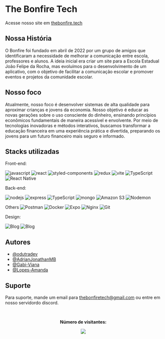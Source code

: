 # The Bonfire Tech

Acesse nosso site em [thebonfire.tech](https://thebonfire.tech)
## Nossa História
O Bonfire foi fundado em abril de 2022 por um grupo de amigos que identificaram a necessidade de melhorar a comunicação entre escola, professores e alunos. A ideia inicial era criar um site para a Escola Estadual João Felipe da Rocha, mas evoluímos para o desenvolvimento de um aplicativo, com o objetivo de facilitar a comunicação escolar e promover eventos e projetos da comunidade escolar.

## Nosso foco
Atualmente, nosso foco é desenvolver sistemas de alta qualidade para aproximar crianças e jovens da economia. Nosso objetivo é educar as novas gerações sobre o uso consciente do dinheiro, ensinando princípios econômicos fundamentais de maneira acessível e envolvente. Por meio de tecnologias inovadoras e métodos interativos, buscamos transformar a educação financeira em uma experiência prática e divertida, preparando os jovens para um futuro financeiro mais seguro e informado.
## Stacks utilizadas

Front-end: 

![javascript](https://img.shields.io/badge/JavaScript-F7DF1E?style=for-the-badge&logo=javascript&logoColor=black)
![react](https://img.shields.io/badge/React-20232A?style=for-the-badge&logo=react&logoColor=61DAFB)
![styled-components](https://img.shields.io/badge/styled--components-DB7093?style=for-the-badge&logo=styled-components&logoColor=white)
![redux](https://img.shields.io/badge/Redux-593D88?style=for-the-badge&logo=redux&logoColor=white)
![vite](https://img.shields.io/badge/Vite-B73BFE?style=for-the-badge&logo=vite&logoColor=FFD62E)
![TypeScript](https://img.shields.io/badge/TypeScript-007ACC?style=for-the-badge&logo=typescript&logoColor=white)
![React Native](https://img.shields.io/badge/React_Native-20232A?style=for-the-badge&logo=react&logoColor=61DAFB)

Back-end: 

![nodejs](https://img.shields.io/badge/Node.js-43853D?style=for-the-badge&logo=node.js&logoColor=white)
![express](https://img.shields.io/badge/Express.js-404D59?style=for-the-badge)
![TypeScript](https://img.shields.io/badge/TypeScript-007ACC?style=for-the-badge&logo=typescript&logoColor=white)
![mongo](https://img.shields.io/badge/MongoDB-4EA94B?style=for-the-badge&logo=mongodb&logoColor=white)
![Amazon S3](https://img.shields.io/badge/Amazon%20S3-FF9900?style=for-the-badge&logo=amazons3&logoColor=white)
![Nodemon](https://img.shields.io/badge/NODEMON-%23323330.svg?style=for-the-badge&logo=nodemon&logoColor=%BBDEAD)

Others
![Postman](https://img.shields.io/badge/Postman-FF6C37?style=for-the-badge&logo=postman&logoColor=white)
![Docker](https://img.shields.io/badge/docker-%230db7ed.svg?style=for-the-badge&logo=docker&logoColor=white)
![Expo](https://img.shields.io/badge/expo-1C1E24?style=for-the-badge&logo=expo&logoColor=#D04A37)
![Nginx](https://img.shields.io/badge/nginx-%23009639.svg?style=for-the-badge&logo=nginx&logoColor=white)
![Git](https://img.shields.io/badge/git-%23F05033.svg?style=for-the-badge&logo=git&logoColor=white)

Design: 

![Blog](https://img.shields.io/badge/Adobe%20Photoshop-31A8FF?style=for-the-badge&logo=Adobe%20Photoshop&logoColor=black)
![Blog](https://img.shields.io/badge/Figma-F24E1E?style=for-the-badge&logo=figma&logoColor=white)

## Autores

- [@odutradev](https://www.github.com/odutradev)
- [@AdrianJonathanMB](https://www.github.com/AdrianJonathanMB)
- [@Gabi-Viana](https://www.github.com/Gabi-Viana)
- [@Lopes-Amanda](https://www.github.com/Lopes-Amanda)


## Suporte

Para suporte, mande um email para thebonfiretech@gmail.com ou entre em nosso servidordo discord.

<div align="center">
<br><p align="centre"><b>Número de visitantes:</b></p>  
<p align="center"><img align="center" src="https://profile-counter.glitch.me/{theBonfireTech}/count.svg" /></p> 
<br></div>
